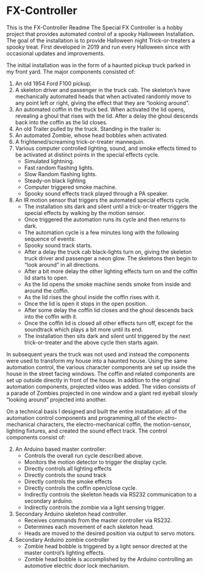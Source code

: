 # FX-Controller
This is the FX-Controller Readme
The Special FX Controller is a hobby project that provides automated control of a spooky Halloween Installation. The goal of the installation is to provide Halloween night Trick-or-treaters a spooky treat. First developed in 2019 and run every Halloween since with occasional updates and improvements.

The initial installation was in the form of a haunted pickup truck parked in my front yard. The major components consisted of:
1. An old 1954 Ford F100 pickup.
1. A skeleton driver and passenger in the truck cab. The skeleton’s have mechanically automated heads that when activated randomly move to any point left or right, giving the effect that they are “looking around”.
1. An automated coffin in the truck bed. When activated the lid opens, revealing a ghoul that rises with the lid. After a delay the ghoul descends back into the coffin as the lid closes.
1. An old Trailer pulled by the truck. Standing in the trailer is:
1. An automated Zombie, whose head bobbles when activated.
1. A frightened/screaming trick-or-treater mannequin.
1. Various computer controlled  lighting, sound, and smoke effects timed to be activated at distinct points in the special effects cycle. 
   - Simulated lightning.
   - Fast random flashing lights.
    - Slow Random flashing lights.
    - Steady-on black lighting
    - Computer triggered smoke machine.
    - Spooky sound effects track played through a PA speaker.
1. An IR motion sensor that triggers the automated special effects cycle.
   - The installation sits dark and silent until a trick-or-treater triggers the special effects by walking by the motion sensor.
   - Once triggered the automation runs its cycle and then returns to dark.
   - The automation cycle is a few minutes long with the following sequence of events:
   - Spooky sound track starts.
   - After a delay the truck cab black-lights turn on, giving the skeleton truck driver and passenger a neon glow. The skeletons then begin to  “look around” in all directions.
   - After a bit more delay the other lighting effects turn on and the coffin lid starts to open.
   - As the lid opens the smoke machine sends smoke from inside and around the coffin.
   - As the lid rises the ghoul inside the coffin rises with it.
   - Once the lid is open it stops in the open position.
   - After some delay the coffin lid closes and the ghoul descends back into the coffin with it.
   - Once the coffin lid is closed all other effects turn off, except for the soundtrack which plays a bit more until its end.
   - The installation then sits dark and silent until triggered by the next trick-or-treater and the above cycle then starts again.

In subsequent years the truck was not used and instead the components were used to transform my house into a haunted house. Using the same automation control, the various character components are set up inside the house in the street facing windows. The coffin and related components are set up outside directly in front of the house. In addition to the original automation components, projected video was added. The video consists of a parade of Zombies projected in one window and a giant red eyeball slowly “looking around” projected into another.

On a technical basis I designed and built the entire installation: all of the automation control components and programming,all of the electro-mechanical characters, the electro-mechanical coffin, the motion-sensor, lighting fixtures, and created the sound effect track. The control components consist of:

2. An Arduino based master controller:
   - Controls the overall run cycle described above.
   - Monitors the motion detector to trigger the display cycle.
   - Directly controls all lighting effects
   - Directly controls the sound track
   - Directly controls the smoke effects
   - Directly controls the coffin open/close cycle.
   - Indirectly controls the skeleton heads via RS232 communication to a secondary arduino.
   - Indirectly controls the zombie via a light sensing trigger.
2. Secondary Arduino skeleton head controller.
   - Receives commands from the master controller via RS232.
   - Determines each movement of each skeleton head.
   - Heads are moved to the desired position via output to servo motors.
2. Secondary Arduino zombie controller
   - Zombie head bobble is triggered by a light sensor directed at the master control’s lighting effects.
   - Zombie head bobble is accomplished by the Arduino controlling an automotive electric door lock mechanism.
